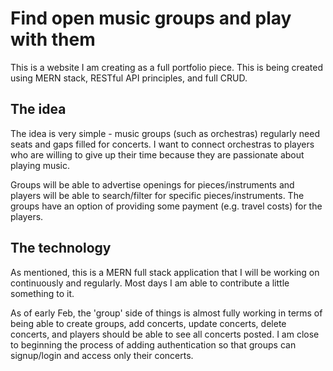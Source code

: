 # Find open music groups and play with them

This is a website I am creating as a full portfolio piece.
This is being created using MERN stack, RESTful API principles, and full CRUD.

## The idea

The idea is very simple - music groups (such as orchestras) regularly need seats and gaps filled for concerts. I want to connect orchestras to players who are willing to give up their time because they are passionate about playing music.

Groups will be able to advertise openings for pieces/instruments and players will be able to search/filter for specific pieces/instruments. The groups have an option of providing some payment (e.g. travel costs) for the players.

## The technology

As mentioned, this is a MERN full stack application that I will be working on continuously and regularly. Most days I am able to contribute a little something to it.

As of early Feb, the 'group' side of things is almost fully working in terms of being able to create groups, add concerts, update concerts, delete concerts, and players should be able to see all concerts posted. I am close to beginning the process of adding authentication so that groups can signup/login and access only their concerts.
